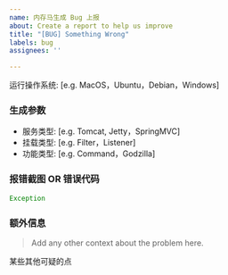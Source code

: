 ```yaml
---
name: 内存马生成 Bug 上报
about: Create a report to help us improve
title: "[BUG] Something Wrong"
labels: bug
assignees: ''

---
```


运行操作系统: [e.g. MacOS，Ubuntu，Debian，Windows]

### 生成参数
 - 服务类型: [e.g. Tomcat, Jetty，SpringMVC]
 - 挂载类型: [e.g. Filter，Listener]
 - 功能类型: [e.g. Command，Godzilla]

### 报错截图 OR 错误代码
```java
Exception
```

### 额外信息
> Add any other context about the problem here.

某些其他可疑的点
